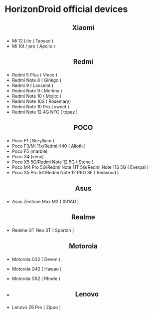 # HorizonDroid official devices

## <p align="center"> Xiaomi <p/>
- Mi 12 Lite ( Taoyao )
- Mi 10t / pro ( Apollo )

## <p align="center"> Redmi <p/>
- Redmi 5 Plus ( Vince )
- Redmi Note 8 ( Ginkgo )
- Redmi 9 ( Lancelot )
- Redmi Note 9 ( Merlinx )
- Redmi Note 10 ( Mojito )
- Redmi Note 10S ( Rosemary)
- Redmi Note 10 Pro ( sweet )
- Redmi Note 12 4G NFC ( topaz )

## <p align="center"> POCO <p/>
- Poco F1 ( Beryllium )
- Poco F3/Mi 11x/Redmi K40 ( Alioth )
- Poco F5 (marble)
- Poco X4 (veux)
- Poco X5 5G/Redmi Note 12 5G ( Stone )
- Poco M4 Pro 5G/Redmi Note 11T 5G/Redmi Note 11S 5G ( Everpal )
- Poco X5 Pro 5G/Redmi Note 12 PRO SE ( Redwood )

## <p align="center"> Asus <p/>
- Asus Zenfone Max M2 ( X01AD )

## <p align="center"> Realme <p/>
- Realme GT Neo 3T ( Spartan )

## <p align="center"> Motorola <p/>
- Motorola G32 ( Devon )
- Motorola G42 ( Hawao )
- Motorola G52 ( Rhode )

- ## <p align="center"> Lenovo <p/>
- Lenovo Z6 Pro ( Zippo )
